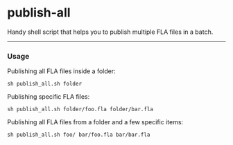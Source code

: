 # publish-all
Handy shell script that helps you to publish multiple FLA files in a batch.

---
### Usage

Publishing all FLA files inside a folder:
	
    sh publish_all.sh folder
	
Publishing specific FLA files:
	
    sh publish_all.sh folder/foo.fla folder/bar.fla

Publishing all FLA files from a folder and a few specific items:

	sh publish_all.sh foo/ bar/foo.fla bar/bar.fla